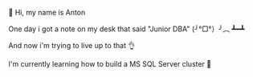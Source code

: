 👋 Hi, my name is Anton

One day i got a note on my desk that said "Junior DBA" (╯°□°）╯︵ ┻━┻

And now i'm trying to live up to that 👌

I'm currently learning how to build a MS SQL Server cluster 🤔

<!---
Fikonfokus/Fikonfokus is a ✨ special ✨ repository because its `README.md` (this file) appears on your GitHub profile.
You can click the Preview link to take a look at your changes.
--->
